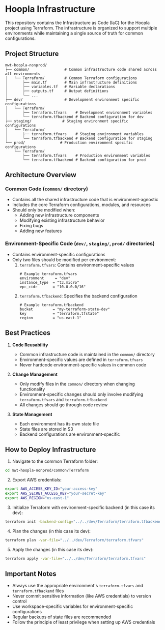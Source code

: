 # Hoopla Infrastructure

This repository contains the Infrastructure as Code (IaC) for the Hoopla project using Terraform. The infrastructure is organized to support multiple environments while maintaining a single source of truth for common configurations.

## Project Structure

```
mwt-hoopla-nonprod/
├── common/                # Common infrastructure code shared across all environments
│   └── Terraform/         # Common Terraform configurations
│       ├── main.tf        # Main infrastructure definitions
│       ├── variables.tf   # Variable declarations
│       ├── outputs.tf     # Output definitions
│       └── ...
├── dev/                   # Development environment specific configurations
│   └── Terraform/
│       ├── terraform.tfvars    # Development environment variables
│       └── terraform.tfbackend # Backend configuration for dev
├── staging/              # Staging environment specific configurations
│   └── Terraform/
│       ├── terraform.tfvars    # Staging environment variables
│       └── terraform.tfbackend # Backend configuration for staging
└── prod/                # Production environment specific configurations
    └── Terraform/
        ├── terraform.tfvars    # Production environment variables
        └── terraform.tfbackend # Backend configuration for prod
```

## Architecture Overview

### Common Code (`common/` directory)
- Contains all the shared infrastructure code that is environment-agnostic
- Includes the core Terraform configurations, modules, and resources
- Should only be modified when:
  - Adding new infrastructure components
  - Modifying existing infrastructure behavior
  - Fixing bugs
  - Adding new features

### Environment-Specific Code (`dev/`, `staging/`, `prod/` directories)
- Contains environment-specific configurations
- Only two files should be modified per environment:
  1. `terraform.tfvars`: Contains environment-specific values
     ```hcl
     # Example terraform.tfvars
     environment     = "dev"
     instance_type  = "t3.micro"
     vpc_cidr       = "10.0.0.0/16"
     ```
  2. `terraform.tfbackend`: Specifies the backend configuration
     ```hcl
     # Example terraform.tfbackend
     bucket         = "my-terraform-state-dev"
     key            = "terraform.tfstate"
     region         = "us-east-1"
     ```

## Best Practices

1. **Code Reusability**
   - Common infrastructure code is maintained in the `common/` directory
   - Environment-specific values are defined in `terraform.tfvars`
   - Never hardcode environment-specific values in common code

2. **Change Management**
   - Only modify files in the `common/` directory when changing functionality
   - Environment-specific changes should only involve modifying `terraform.tfvars` and `terraform.tfbackend`
   - All changes should go through code review

3. **State Management**
   - Each environment has its own state file
   - State files are stored in S3 
   - Backend configurations are environment-specific

## How to Deploy Infrastructure

1. Navigate to the common Terraform folder:
```bash
cd mwt-hoopla-nonprod/common/Terraform
```

2. Export AWS credentials:
```bash
export AWS_ACCESS_KEY_ID="your-access-key"
export AWS_SECRET_ACCESS_KEY="your-secret-key"
export AWS_REGION="us-east-1"
```

3. Initialize Terraform with environment-specific backend (in this case its dev):
```bash
terraform init -backend-config="../../dev/Terraform/terraform.tfbackend"
```

4. Plan the changes (in this case its dev):
```bash
terraform plan -var-file="../../dev/Terraform/terraform.tfvars"
```

5. Apply the changes (in this case its dev):
```bash
terraform apply -var-file="../../dev/Terraform/terraform.tfvars"
```

## Important Notes

- Always use the appropriate environment's `terraform.tfvars` and `terraform.tfbackend` files
- Never commit sensitive information (like AWS credentials) to version control
- Use workspace-specific variables for environment-specific configurations
- Regular backups of state files are recommended
- Follow the principle of least privilege when setting up AWS credentials



